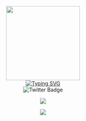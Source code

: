 
<div id="header" align="center">
    <img src="https://media.giphy.com/media/L5IljOSeFq8P6/giphy.gif" width="200" />
  </div>
    <div id="tos" align="center"> 
    <a href="https://git.io/typing-svg"><img src="https://readme-typing-svg.demolab.com?font=rubik&weight=800&pause=1000&color=D000F7BF&center=&vCenter=&repeat=&width=435&lines=my+name+is+phoboz;---%3Ea+developer+cybersecurity+student;A+passionate+pentester+from+M%C3%A9xico.+" alt="Typing SVG" /></a>
   
<div id="badges" align="center">
    <a href"https://twitter.com/ke0pZerk" target="_blank">
        <img src="https://img.shields.io/twitter/follow](https://img.shields.io/twitter/url?style=social&url=https%3A%2F%2Ftwitter.com%2Fke0pZerk"        alt="Twitter Badge" />
    </a>
</div>
</div>
 
</div>



<p align="center"><a href="https://skillicons.dev"><img src="https://skillicons.dev/icons?i=js,html,css,cpp,py,php" /></a></p>

<p align="center"><a href="https://skillicons.dev"><img src="https://skillicons.dev/icons?i=linux,bash,git" /></a></p>


